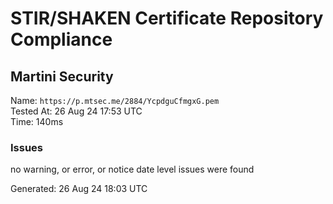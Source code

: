 # STIR/SHAKEN Certificate Repository Compliance

## Martini Security

Name: `https://p.mtsec.me/2884/YcpdguCfmgxG.pem`\
Tested At: 26 Aug 24 17:53 UTC\
Time: 140ms

### Issues

no warning, or error, or notice date level issues were found

Generated: 26 Aug 24 18:03 UTC